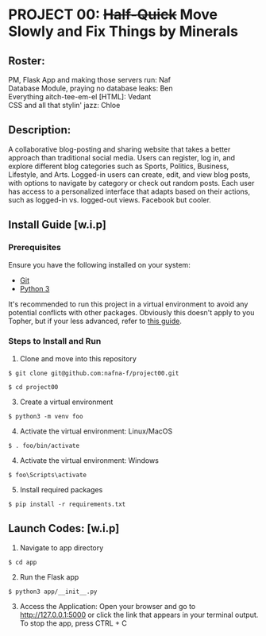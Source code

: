 # PROJECT 00: ~~Half-Quick~~ Move Slowly and Fix Things by Minerals

## Roster:
PM, Flask App and making those servers run: Naf<br/>
Database Module, praying no database leaks: Ben<br/>
Everything aitch-tee-em-el [HTML]: Vedant<br/>
CSS and all that stylin' jazz: Chloe

## Description:
A collaborative blog-posting and sharing website that takes a better approach than traditional social media. Users can register, log in, and explore different blog categories such as Sports, Politics, Business, Lifestyle, and Arts. Logged-in users can create, edit, and view blog posts, with options to navigate by category or check out random posts. Each user has access to a personalized interface that adapts based on their actions, such as logged-in vs. logged-out views. Facebook but cooler.

## Install Guide [w.i.p]

### Prerequisites
Ensure you have the following installed on your system:
- [Git](https://git-scm.com/book/en/v2/Getting-Started-Installing-Git)
- [Python 3](https://www.python.org/downloads/)

It's recommended to run this project in a virtual environment to avoid any potential conflicts with other packages. Obviously this doesn't apply to you Topher, but if your less advanced, refer to [this guide](https://novillo-cs.github.io/apcsa/tools/).

### Steps to Install and Run
1. Clone and move into this repository
```
$ git clone git@github.com:nafna-f/project00.git
```
```
$ cd project00
```
3. Create a virtual environment
```
$ python3 -m venv foo
```

4. Activate the virtual environment: Linux/MacOS
```
$ . foo/bin/activate
```
4. Activate the virtual environment: Windows
```
$ foo\Scripts\activate
```
5. Install required packages
```
$ pip install -r requirements.txt
```
## Launch Codes: [w.i.p]
1. Navigate to app directory
``` 
$ cd app
```
2. Run the Flask app
```
$ python3 app/__init__.py
```
3. Access the Application: Open your browser and go to http://127.0.0.1:5000 or click the link that appears in your terminal output.
To stop the app, press CTRL + C

